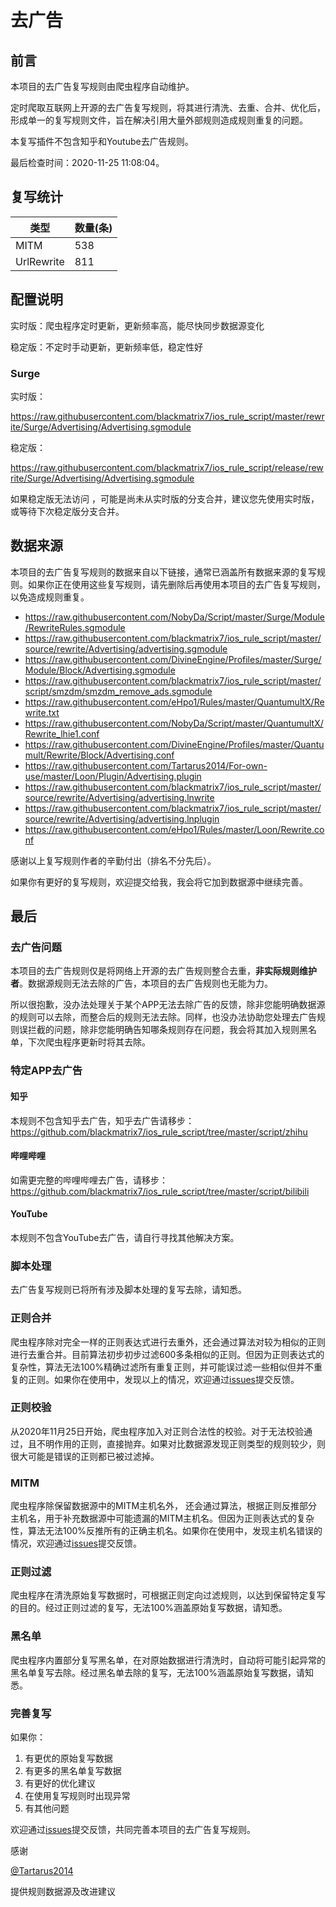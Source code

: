 # 去广告

## 前言

本项目的去广告复写规则由爬虫程序自动维护。

定时爬取互联网上开源的去广告复写规则，将其进行清洗、去重、合并、优化后，形成单一的复写规则文件，旨在解决引用大量外部规则造成规则重复的问题。

本复写插件不包含知乎和Youtube去广告规则。


最后检查时间：2020-11-25 11:08:04。

## 复写统计

| 类型 | 数量(条) |
| ---- | ---- |
| MITM | 538 |
| UrlRewrite | 811 |
## 配置说明

实时版：爬虫程序定时更新，更新频率高，能尽快同步数据源变化

稳定版：不定时手动更新，更新频率低，稳定性好

### Surge 
实时版：

https://raw.githubusercontent.com/blackmatrix7/ios_rule_script/master/rewrite/Surge/Advertising/Advertising.sgmodule

稳定版：

https://raw.githubusercontent.com/blackmatrix7/ios_rule_script/release/rewrite/Surge/Advertising/Advertising.sgmodule

如果稳定版无法访问 ，可能是尚未从实时版的分支合并，建议您先使用实时版，或等待下次稳定版分支合并。

## 数据来源

本项目的去广告复写规则的数据来自以下链接，通常已涵盖所有数据来源的复写规则。如果你正在使用这些复写规则，请先删除后再使用本项目的去广告复写规则，以免造成规则重复。

- https://raw.githubusercontent.com/NobyDa/Script/master/Surge/Module/RewriteRules.sgmodule
- https://raw.githubusercontent.com/blackmatrix7/ios_rule_script/master/source/rewrite/Advertising/advertising.sgmodule
- https://raw.githubusercontent.com/DivineEngine/Profiles/master/Surge/Module/Block/Advertising.sgmodule
- https://raw.githubusercontent.com/blackmatrix7/ios_rule_script/master/script/smzdm/smzdm_remove_ads.sgmodule
- https://raw.githubusercontent.com/eHpo1/Rules/master/QuantumultX/Rewrite.txt
- https://raw.githubusercontent.com/NobyDa/Script/master/QuantumultX/Rewrite_lhie1.conf
- https://raw.githubusercontent.com/DivineEngine/Profiles/master/Quantumult/Rewrite/Block/Advertising.conf
- https://raw.githubusercontent.com/Tartarus2014/For-own-use/master/Loon/Plugin/Advertising.plugin
- https://raw.githubusercontent.com/blackmatrix7/ios_rule_script/master/source/rewrite/Advertising/advertising.lnwrite
- https://raw.githubusercontent.com/blackmatrix7/ios_rule_script/master/source/rewrite/Advertising/advertising.lnplugin
- https://raw.githubusercontent.com/eHpo1/Rules/master/Loon/Rewrite.conf


感谢以上复写规则作者的辛勤付出（排名不分先后）。

如果你有更好的复写规则，欢迎提交给我，我会将它加到数据源中继续完善。

## 最后

### 去广告问题

本项目的去广告规则仅是将网络上开源的去广告规则整合去重，**非实际规则维护者**。数据源规则无法去除的广告，本项目的去广告规则也无能为力。

所以很抱歉，没办法处理关于某个APP无法去除广告的反馈，除非您能明确数据源的规则可以去除，而整合后的规则无法去除。同样，也没办法协助您处理去广告规则误拦截的问题，除非您能明确告知哪条规则存在问题，我会将其加入规则黑名单，下次爬虫程序更新时将其去除。

### 特定APP去广告

#### 知乎

本规则不包含知乎去广告，知乎去广告请移步：https://github.com/blackmatrix7/ios_rule_script/tree/master/script/zhihu

#### 哔哩哔哩

如需更完整的哔哩哔哩去广告，请移步：https://github.com/blackmatrix7/ios_rule_script/tree/master/script/bilibili

#### YouTube

本规则不包含YouTube去广告，请自行寻找其他解决方案。

### 脚本处理

去广告复写规则已将所有涉及脚本处理的复写去除，请知悉。

### 正则合并

爬虫程序除对完全一样的正则表达式进行去重外，还会通过算法对较为相似的正则进行去重合并。目前算法初步初步过滤600多条相似的正则。但因为正则表达式的复杂性，算法无法100%精确过滤所有重复正则，并可能误过滤一些相似但并不重复的正则。如果你在使用中，发现以上的情况，欢迎通过[issues](https://github.com/blackmatrix7/ios_rule_script/issues/new)提交反馈。

### 正则校验

从2020年11月25日开始，爬虫程序加入对正则合法性的校验。对于无法校验通过，且不明作用的正则，直接抛弃。如果对比数据源发现正则类型的规则较少，则很大可能是错误的正则都已被过滤掉。

### MITM

爬虫程序除保留数据源中的MITM主机名外， 还会通过算法，根据正则反推部分主机名，用于补充数据源中可能遗漏的MITM主机名。但因为正则表达式的复杂性，算法无法100%反推所有的正确主机名。如果你在使用中，发现主机名错误的情况，欢迎通过[issues](https://github.com/blackmatrix7/ios_rule_script/issues/new)提交反馈。

### 正则过滤

爬虫程序在清洗原始复写数据时，可根据正则定向过滤规则，以达到保留特定复写的目的。经过正则过滤的复写，无法100%涵盖原始复写数据，请知悉。

### 黑名单

爬虫程序内置部分复写黑名单，在对原始数据进行清洗时，自动将可能引起异常的黑名单复写去除。经过黑名单去除的复写，无法100%涵盖原始复写数据，请知悉。

### 完善复写

如果你：

1. 有更优的原始复写数据
2. 有更多的黑名单复写数据
3. 有更好的优化建议
4. 在使用复写规则时出现异常
5. 有其他问题

欢迎通过[issues](https://github.com/blackmatrix7/ios_rule_script/issues/new)提交反馈，共同完善本项目的去广告复写规则。

感谢

[@Tartarus2014](https://github.com/Tartarus2014)

提供规则数据源及改进建议